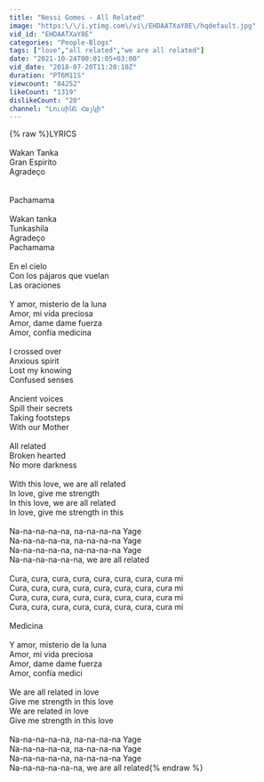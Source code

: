 ```yaml
---
title: "Nessi Gomes - All Related"
image: "https:\/\/i.ytimg.com\/vi\/EHDAATXaY8E\/hqdefault.jpg"
vid_id: "EHDAATXaY8E"
categories: "People-Blogs"
tags: ["love","all related","we are all related"]
date: "2021-10-24T00:01:05+03:00"
vid_date: "2018-07-20T11:20:10Z"
duration: "PT6M11S"
viewcount: "84252"
likeCount: "1319"
dislikeCount: "20"
channel: "Լուսինե Հայկի"
---
```

{% raw %}LYRICS<br /><br />Wakan Tanka<br />Gran Espirito<br />Agradeço<br /><br /><br />Pachamama<br /><br />Wakan tanka<br />Tunkashila<br />Agradeço<br />Pachamama<br /><br />En el cielo<br />Con los pájaros que vuelan<br />Las oraciones<br /><br />Y amor, misterio de la luna<br />Amor, mi vida preciosa<br />Amor, dame dame fuerza<br />Amor, confía medicina<br /><br />I crossed over<br />Anxious spirit<br />Lost my knowing<br />Confused senses<br /><br />Ancient voices<br />Spill their secrets<br />Taking footsteps<br />With our Mother<br /><br />All related<br />Broken hearted<br />No more darkness<br /><br />With this love, we are all related<br />In love, give me strength<br />In this love, we are all related<br />In love, give me strength in this<br /><br />Na-na-na-na-na, na-na-na-na Yage<br />Na-na-na-na-na, na-na-na-na Yage<br />Na-na-na-na-na, na-na-na-na Yage<br />Na-na-na-na-na-na, we are all related<br /><br />Cura, cura, cura, cura, cura, cura, cura, cura mi<br />Cura, cura, cura, cura, cura, cura, cura, cura mi<br />Cura, cura, cura, cura, cura, cura, cura, cura mi<br />Cura, cura, cura, cura, cura, cura, cura, cura mi<br /><br />Medicina<br /><br />Y amor, misterio de la luna<br />Amor, mi vida preciosa<br />Amor, dame dame fuerza<br />Amor, confía medici<br /><br />We are all related in love<br />Give me strength in this love<br />We are related in love<br />Give me strength in this love<br /><br />Na-na-na-na-na, na-na-na-na Yage<br />Na-na-na-na-na, na-na-na-na Yage<br />Na-na-na-na-na, na-na-na-na Yage<br />Na-na-na-na-na-na, we are all related{% endraw %}
